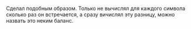 Сделал подобным образом. Только не вычислял для каждого символа сколько раз он встречается, а сразу вичислял эту разницу, можно назвать это неким баланс. 
